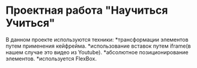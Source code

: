 # Проектная работа "Научиться Учиться"

В данном проекте используются техники:
*трансформации элементов путем применения кейфрейма.
*использование вставок путем iframe(в нашем случае это видео из Youtube).
*абсолютное позиционирование элементов.
*используется FlexBox.
